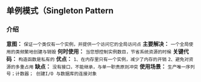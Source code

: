## 单例模式（Singleton Pattern
### 介绍
**意图：** 
`保证一个类仅有一个实例，并提供一个访问它的全局访问点`
**主要解决：** 
`一个全局使用的类频繁地创建与销毁`
**何时使用：** 
`当您想控制实例数目，节省系统资源的时候`
**关键代码：** 
`构造函数是私有的`
**优点：** 
`1、在内存里只有一个实例，减少了内存的开销`
`2、避免对资源的多重占用`
**缺点：** 
`没有接口，不能继承，与单一职责原则冲突`
**使用场景：** 
`生产唯一序列号；计数器； 创建I/O 与数据库的连接对象`




